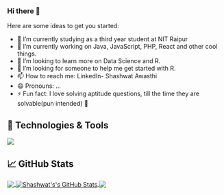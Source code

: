 ### Hi there 👋

Here are some ideas to get you started:

- 🔭 I’m currently studying as a third year student at NIT Raipur
- 🌱 I’m currently working on Java, JavaScript, PHP, React and other cool things.
- 👯 I’m looking to learn more on Data Science and R.
- 🤔 I’m looking for someone to help me get started with R.
- 📫 How to reach me: LinkedIn- Shashwat Awasthi
- 😄 Pronouns: ...
- ⚡ Fun fact: I love solving aptitude questions, till the time they are solvable(pun intended) 🤣

## 🔧 Technologies & Tools
![](https://img.shields.io/badge/JS-Javascript-yellowgreen)


## &#x1f4c8; GitHub Stats

<a href="https://github.com/ShashwatAwasthi04/ShashwatAwasthi04">
  <img align="center" src="https://github-readme-stats.vercel.app/api/top-langs/?username=ShashwatAwasthi04&hide=java,html&title_color=ffffff&text_color=c9cacc&icon_color=2bbc8a&bg_color=1d1f21" />
</a>
<a href="https://github.com/ShashwatAwasthi04/ShashwatAwasthi04">
  <img align="center" src="https://github-readme-stats.vercel.app/api?username=ShashwatAwasthi04&show_icons=true&line_height=27&count_private=true&title_color=ffffff&text_color=c9cacc&icon_color=2bbc8a&bg_color=1d1f21" alt="Shashwat's's GitHub Stats" />
</a>

<a href="https://github.com/ShashwatAwasthi/TEDWeb">
  <img align="center" src="https://github-readme-stats.vercel.app/api/pin/?username=ShashwatAwasthi04&repo=TEDWeb&title_color=ffffff&text_color=c9cacc&icon_color=2bbc8a&bg_color=1d1f21" />
</a>
   

